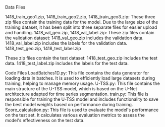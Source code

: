 Data Files

1418_train_geo1.zip, 1418_train_geo2.zip, 1418_train_geo3.zip:
These three zip files contain the training data for the model. Due to the large size of the training dataset, it has been split into three separate files for easier upload and handling.
1418_val_geo.zip, 1418_val_label.zip:
These zip files contain the validation dataset:
1418_val_geo.zip includes the validation data.
1418_val_label.zip includes the labels for the validation data.
1418_test_geo.zip, 1418_test_label.zip

These zip files contain the test dataset:
1418_test_geo.zip includes the test data.
1418_test_label.zip includes the labels for the test data.

Code Files
LoadBatches1D.py:
This file contains the data generator for loading data in batches. It is used to efficiently load large datasets during training, helping to manage memory usage.
U-TSS.py:
This file contains the main structure of the U-TSS model, which is based on the U-Net architecture adapted for time series segmentation.
train.py:
This file is responsible for training the U-TSS model and includes functionality to save the best model weights based on performance during training.
Score_calculation.py:
This file is used to evaluate the model's performance on the test set. It calculates various evaluation metrics to assess the model's effectiveness on the test data.
